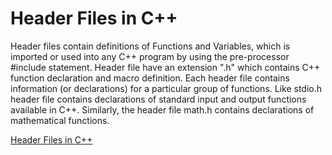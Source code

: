 # Header Files in C++

Header files contain definitions of Functions and Variables, which is imported or used into any C++ program by using the pre-processor #include statement. Header file have an extension ".h" which contains C++ function declaration and macro definition.
Each header file contains information (or declarations) for a particular group of functions. Like stdio.h header file contains declarations of standard input and output functions available in C++. Similarly, the header file math.h contains declarations of mathematical functions.

[Header Files in C++](https://www.learncpp.com/cpp-tutorial/header-files/)